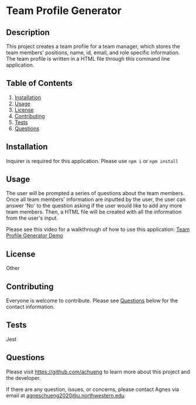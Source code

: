 # Team Profile Generator

  ## Description

  This project creates a team profile for a team manager, which stores the team members' positions, name, id, email, and role specific information. The team profile is written in a HTML file through this command line application.

  ## Table of Contents
  1. [Installation](#Installation)
  2. [Usage](#Usage)
  3. [License](#License)
  4. [Contributing](#Contributing)
  5. [Tests](#Tests)
  6. [Questions](#Questions)

  ## Installation

  Inquirer is required for this application. Please use `npm i` or `npm install`

  ## Usage

  The user will be prompted a series of questions about the team members. Once all team members' information are inputted by the user, the user can answer 'No' to the question asking if the user would like to add any more team members. Then, a HTML file will be created with all the information from the user's input.
  
  Please see this video for a walkthrough of how to use this application:
  [Team Profile Generator Demo](https://youtu.be/Xab_dXLXHhU)

  ## License

  Other

  ## Contributing

  Everyone is welcome to contribute. Please see [Questions](#Questions) below for the contact information.

  ## Tests

  Jest

  ## Questions

  Please visit https://github.com/achueng to learn more about this project and the developer.
  
  If there are any question, issues, or concerns, please contact Agnes via email at [agneschueng2020@u.northwestern.edu](mailto:agneschueng2020@u.northwestern.edu).
